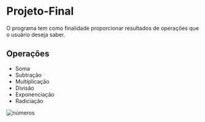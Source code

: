 # **Projeto-Final**

O programa tem como finalidade proporcionar resultados de operações que o usuário deseja saber. 

## **Operações**

- Soma
- Subtração
- Multiplicação
- Divisão
- Exponenciação
- Radiciação

![números](operações.png)
